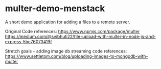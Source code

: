 # multer-demo-menstack
A short demo application for adding a files to a remote server.

Original Code references: 
https://www.npmjs.com/package/multer
https://medium.com/@svibhuti22/file-upload-with-multer-in-node-js-and-express-5bc76073419f

Stretch goals - adding image db streaming 
code references: https://www.settletom.com/blog/uploading-images-to-mongodb-with-multer
